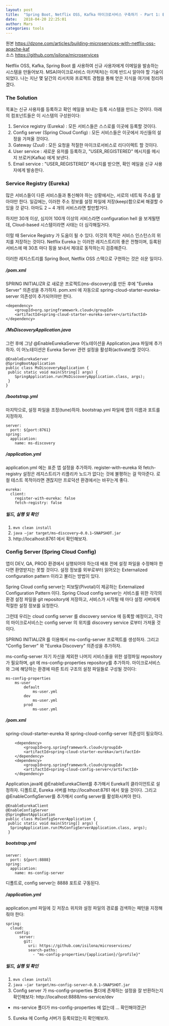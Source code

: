 ```yaml
---
layout: post
title:  "Spring Boot, Netflix OSS, Kafka 마이크로서비스 구축하기 - Part 1: Eureka and Config Server"
date:   2018-04-20 22:25:01
author: Mars
categories: tools
---
```


원본 <https://dzone.com/articles/building-microservices-with-netflix-oss-apache-kaf>  
소스 <https://github.com/isilona/microservices>


 
Netflix OSS, Kafka, Spring Boot 를 사용하여 신규 사용자에게 이메일을 발송하는 시스템을 만들어보자. 
MSA(마이크로서비스 아키텍처)는 이제 반드시 알아야 할 기술이 되었다. 나는 지난 몇 달간의 리서치와 프로젝트 경험을 통해 얻은 지식을 여기에 정리하겠다. 




### The Solution

목표는 신규 사용자를 등록하고 확인 메일을 보내는 등록 시스템을 만드는 것이다. 아래의 컴포넌트들은 이 시스템의 구성원이다:
1. Service registry (Eureka) : 모든 서비스들은 스스로를 이곳에 등록할 것이다. 
2. Config server (Spring Cloud Config) : 모든 서비스들은 이곳에서 자신들의 설정을 가져올 것이다. 
3. Gateway (Zuul) : 모든 요청을 적절한 마이크로서비스로 리다이렉트 할 것이다.
4. User service : 새로운 유저를 등록하고, "USER_REGISTERED" 메시지를 메시지 브로커(Kafka) 에게 보낸다.   
5. Email service : "USER_REGISTERED" 메시지를 받으면, 확인 메일을 신규 사용자에게 발송한다.


### Service Registry (Eureka)
많은 서비스들이 다른 서비스들과 통신해야 하는 상황에서는, 서로의 네트웍 주소를 알아야만 한다. 
일감에는, 이러한 주소 정보를 설정 파일에 저장(keep)함으로써 해결할 수 있을 것 같다. 아마도 2 ~ 4 개의 서비스라면 할만할거다.


하지만 30개 이상, 심지어 100개 이상의 서비스라면 configuration hell 을 보게될텐데, Cloud-based 시스템이라면 사태는 더 심각해질거다.  


이럴 때 Service Registry 가 도움이 될 수 있다. 이것의 목적은 서비스 인스턴스의 위치를 저장하는 것이다.
Netflix Eureka 는 이러한 레지스트리의 좋은 전형이며, 등록된 서비스에 매 30초 마다 핑을 보내서 제대로 동작하는지 검증해준다.   


이러한 레지스트리를 Spring Boot, Netflix OSS 스택으로 구현하는 것은 쉬운 일이다.


##### /pom.xml


SPRING INITIALIZR 로 새로운 프로젝트(ms-discovery)를 만든 후에 "Eureka Server" 의존성을 추가하자.
pom.xml 에 자동으로 spring-cloud-starter-eureka-server 의존성이 추가되어야만 한다.



```
<dependency>
	<groupId>org.springframework.cloud</groupId>
	<artifactId>spring-cloud-starter-eureka-server</artifactId>
</dependency>
```
 

##### /MsDiscoveryApplication.java


그런 후에 그냥 @EnableEurekaServer 어노테이션을 Application.java 파일에 추가하자.
이 어노테이션은 Eureka Server 관련 설정을 활성화(activate)할 것이다.



```
@EnableEurekaServer
@SpringBootApplication
public class MsDiscoveryApplication {
 public static void main(String[] args) {
	SpringApplication.run(MsDiscoveryApplication.class, args);
 }
}
```



##### /bootstrap.yml
마지막으로, 설정 파일을 조정(tune)하자. bootstrap.yml 파일에 앱의 이름과 포트를 지정하자.


```
server:
  port: ${port:8761}
spring:
  application:
    name: ms-discovery
```



##### /application.yml
application.yml 에는 표준 앱 설정을 추가하자. 
register-with-eureka 와 fetch-registry 설정은 레지스트리가 리플리카 노드가 없다는 것에 불평하는 걸 막아준다. 
로컬 테스트 목적이라면 괜찮지만 프로덕션 환경에서는 바꾸는게 좋다.


```
eureka:
  client:
    register-with-eureka: false
    fetch-registry: false
```


##### 빌드, 실행 및 확인
1. `mvn clean install`
2. `java –jar target/ms–discovery–0.0.1–SNAPSHOT.jar`
3. http://localhost:8761 에서 확인해보자.


### Config Server (Spring Cloud Config)
앱이 DEV, QA, PROD 환경에서 실행되어야 하는데 배포 전에 설정 파일을 수정해야 한다면 환영받지는 못할 것이다.
설정 정보를 외부로부터 읽어오는 Externalized configuration pattern 이라고 불리는 방법이 있다.

Spring Cloud config server는 피보탈(Pivotal)이 제공하는 Externalized Configuration Pattern 이다. 
Spring Cloud config server는 서비스를 위한 각각의 환경 설정 파일을 git repository에 저장하고, 서비스가 시작될 때 마다 설정 서버에게 적절한 설정 정보를 요청한다.



그런데 우리는 cloud config server 를 discovery service 에 등록할 예정이고, 
각각의 마이크로서비스는 config server 의 위치를 discovery service 로부터 가져올 것이다.

SPRING INITIALIZR 를 이용해서 ms-config-server 프로젝트를 생성하자. 
그리고 "Config Server" 와 "Eureka Discovery" 의존성을 추가하자.
  

ms-config-server 자기 자신을 제외한 나머지 서비스들을 위한 설정파일 repository가 필요하며, git 에 ms-config-properties repository를 추가하자. 
마이크로서비스와 그에 해당하는 환경에 따른 트리 구조의 설정 파일들로 구성될 것이다:
```
ms-config-properties
	ms-user
		default
			ms-user.yml
		dev
			ms-user.yml
		prod
			ms-user.yml
```

##### /pom.xml 
spring-cloud-starter-eureka 와 spring-cloud-config-server 의존성이 필요하다.
    
```
	<dependency>
		<groupId>org.springframework.cloud</groupId>
		<artifactId>spring-cloud-starter-eureka</artifactId>
	</dependency>
	<dependency>
		<groupId>org.springframework.cloud</groupId>
		<artifactId>spring-cloud-config-server</artifactId>
	</dependency>
```


Application.java에 @EnableEurekaClient를 추가해서 Eureka의 클라이언트로 설정하자.
디폴트로, Eureka 서버를 http://localhost:8761 에서 찾을 것이다. 그리고 @EnableConfigServer를 추가해서 config server를 활성화시켜야 한다. 

```
@EnableEurekaClient
@EnableConfigServer
@SpringBootApplication
public class MsConfigServerApplication {
 public static void main(String[] args) {
  SpringApplication.run(MsConfigServerApplication.class, args);
 }

```

##### bootstrap.yml
```
server:
  port: ${port:8888}
spring:
  application:
    name: ms-config-server
```

디폴트로, config server는 8888 포트로 구동된다.



##### /application.yml
application.yml 파일에 깃 저장소 위치와 설정 파일의 경로를 검색하는 패턴을 지정해줘야 한다:

```
spring:
  cloud:
    config:
      server:
        git:
          uri: https://github.com/isilona/microservices/
          search-paths:
            - "ms-config-properties/{application}/{profile}"
```

##### 빌드, 실행 및 확인
1. `mvn clean install`
2. `java –jar target/ms–config-server–0.0.1–SNAPSHOT.jar`
4. Config server 가 ms-config-properties 폴더에 존재하는 설정을 잘 반환하는지 확인해보자: http://localhost:8888/ms-service/dev 
* ms-service 폴더가 ms-config-properties 에 없는데 ... 확인해야겠군! 
5. Eureka 에 Config 서버가 등록되었는지 확인해보자.

